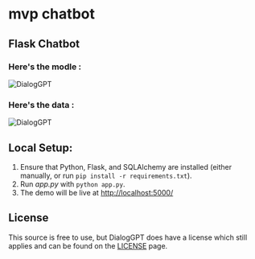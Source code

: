 # mvp chatbot 


## Flask Chatbot

### Here's the modle :
![DialogGPT](https://huggingface.co/microsoft/DialoGPT-medium)

### Here's the data :
![DialogGPT](https://github.com/microsoft/DialoGPT/tree/master/data)

## Local Setup:
 1. Ensure that Python, Flask, and SQLAlchemy  are installed (either manually, or run `pip install -r requirements.txt`).
 2. Run *app.py* with `python app.py`.
 3. The demo will be live at [http://localhost:5000/](http://localhost:5000/)


## License
This source is free to use, but DialogGPT does have a license which still applies and can be found on the 
[LICENSE](https://github.com/microsoft/DialoGPT/blob/master/LICENSE) page.
